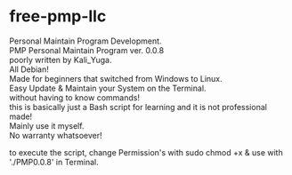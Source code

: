 # free-pmp-llc
Personal Maintain Program Development.    
PMP Personal Maintain Program ver. 0.0.8    
poorly written by Kali_Yuga.    
All Debian!    
Made for beginners that switched from Windows to Linux.    
Easy Update & Maintain your System on the Terminal.    
without having to know commands!    
this is basically just a Bash script for learning and it is not professional made!     
Mainly use it myself.    
No warranty whatsoever!    

to execute the script, change Permission's with sudo chmod +x & use with './PMP0.0.8' in Terminal.    
